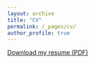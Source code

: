 ```yaml
---
layout: archive
title: "CV"
permalink: /_pages/cv/
author_profile: true
---
```


[Download my resume (PDF)](https://finamintoastcrunch.github.io/assets/pdfs/Fin_CV_Short-6-22-25.pdf)

